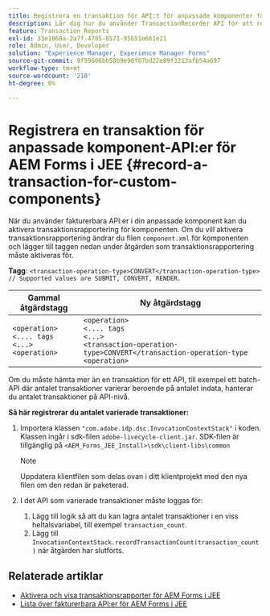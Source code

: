 ```yaml
---
title: Registrera en transaktion för API:t för anpassade komponenter för AEM Forms på JEE.
description: Lär dig hur du använder TransactionRecorder API för att registrera transaktioner för en anpassad komponent.
feature: Transaction Reports
exl-id: 33e1868a-2a7f-4785-8571-95651e661e21
role: Admin, User, Developer
solution: "Experience Manager, Experience Manager Forms"
source-git-commit: 9f59606bb58b9e90f07bd22e89f3213afb54a697
workflow-type: tm+mt
source-wordcount: '218'
ht-degree: 0%

---
```


# Registrera en transaktion för anpassade komponent-API:er för AEM Forms i JEE {#record-a-transaction-for-custom-components}

När du använder fakturerbara API:er i din anpassade komponent kan du aktivera transaktionsrapportering för komponenten. Om du vill aktivera transaktionsrapportering ändrar du filen `component.xml` för komponenten och lägger till taggen nedan under åtgärden som transaktionsrapportering måste aktiveras för.

**Tagg**: `<transaction-operation-type>CONVERT</transaction-operation-type> // Supported values are SUBMIT, CONVERT, RENDER.`

| Gammal åtgärdstagg | Ny åtgärdstagg |
| ----------- | ----------- |
| `<operation>`<br> `<.... tags`<br>`<...>`<br>`<operation>` | `<operation>`<br> `<.... tags`<br>`<...>`<br>`<transaction-operation-type>CONVERT</transaction-operation-type`<br>`<operation>` |

Om du måste hämta mer än en transaktion för ett API, till exempel ett batch-API där antalet transaktioner varierar beroende på antalet indata, hanterar du antalet transaktioner på API-nivå.

**Så här registrerar du antalet varierade transaktioner:**

1. Importera klassen `"com.adobe.idp.dsc.InvocationContextStack"` i koden. Klassen ingår i sdk-filen `adobe-livecycle-client.jar`. SDK-filen är tillgänglig på `<AEM_Forms_JEE_Install>\sdk\client-libs\common`

   >[!NOTE]
   > Uppdatera klientfilen som delas ovan i ditt klientprojekt med den nya filen om den redan är paketerad.

1. I det API som varierade transaktioner måste loggas för:
   1. Lägg till logik så att du kan lagra antalet transaktioner i en viss heltalsvariabel, till exempel `transaction_count`.
   1. Lägg till `InvocationContextStack.recordTransactionCount(transaction_count)` när åtgärden har slutförts.

<!--For example, you can set count for your custom component by importing class `"com.adobe.idp.dsc.InvocationContextStack"` in the code available at `adobe-livecycle-client.jar`  and determine the transaction count basis API input/result and add (In this case we add count is equal to 3):
`InvocationContextStack.recordTransactionCount(<count>).` to 
`InvocationContextStack.recordTransactionCount(3)`.-->

## Relaterade artiklar

* [Aktivera och visa transaktionsrapporter för AEM Forms i JEE](/help/forms/using/transaction-report-overview-jee.md)
* [Lista över fakturerbara API:er för AEM Forms i JEE](/help/forms/using/transaction-reports-billable-apis-jee.md)
